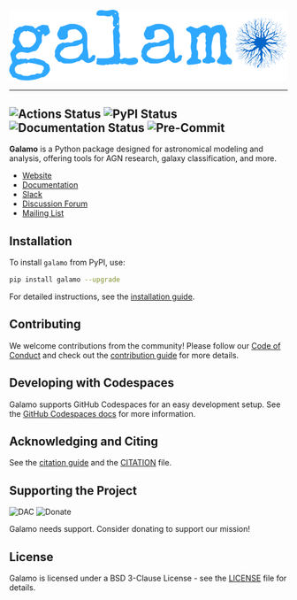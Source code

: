 ![Galamo Logo](images/galamo_main.svg)


----

![Actions Status](https://github.com/galamo-org/galamo/actions/workflows/ci.yml/badge.svg)
![PyPI Status](https://img.shields.io/pypi/v/galamo.svg)
![Documentation Status](https://img.shields.io/readthedocs/galamo/latest.svg?logo=read%20the%20docs&logoColor=white&label=Docs&version=stable)
![Pre-Commit](https://img.shields.io/badge/pre--commit-enabled-brightgreen?logo=pre-commit&logoColor=white)
----

**Galamo** is a Python package designed for astronomical modeling and analysis, offering tools for AGN research, galaxy classification, and more.

- [Website](https://www.galamo.org)
- [Documentation](https://docs.galamo.org/)
- [Slack](https://galamo.slack.com/)
- [Discussion Forum](https://community.galamo.org/)
- [Mailing List](https://mail.python.org/mailman/listinfo/galamo)

## Installation

To install `galamo` from PyPI, use:

```bash
pip install galamo --upgrade
```

For detailed instructions, see the [installation guide](https://docs.galamo.org/en/stable/install.html).

## Contributing

We welcome contributions from the community! Please follow our [Code of Conduct](https://www.galamo.org/about#codeofconduct) and check out the [contribution guide](https://www.galamo.org/contribute.html) for more details.

## Developing with Codespaces

Galamo supports GitHub Codespaces for an easy development setup. See the [GitHub Codespaces docs](https://docs.github.com/en/codespaces) for more information.

## Acknowledging and Citing

See the [citation guide](https://www.galamo.org/acknowledging.html) and the [CITATION](https://github.com/your-org/galamo/blob/main/CITATION) file.

## Supporting the Project

![DAC](https://img.shields.io/badge/powered%20by-NumFOCUS-orange.svg?style=flat&colorA=E1523D&colorB=007D8A)
![Donate](https://img.shields.io/badge/Donate-to%20Galamo-brightgreen.svg)

Galamo needs support. Consider donating to support our mission!

## License

Galamo is licensed under a BSD 3-Clause License - see the [LICENSE](LICENSE) file for details.

